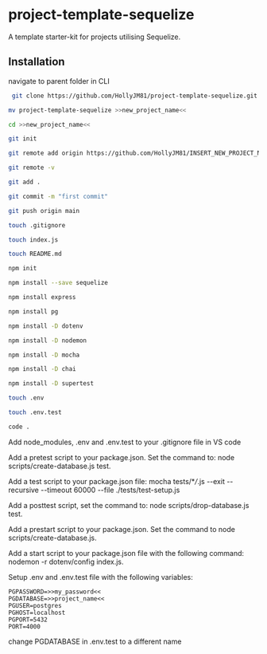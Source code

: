 # project-template-sequelize

A template starter-kit for projects utilising Sequelize.

## Installation

navigate to parent folder in CLI

```bash
 git clone https://github.com/HollyJM81/project-template-sequelize.git
```

```bash
mv project-template-sequelize >>new_project_name<<
```

```bash
cd >>new_project_name<<
```

```bash
git init
```

```bash
git remote add origin https://github.com/HollyJM81/INSERT_NEW_PROJECT_NAME_HERE.git
```

```bash
git remote -v
```

```bash
git add .
```

```bash
git commit -m "first commit"
```

```bash
git push origin main
```

```bash
touch .gitignore
```

```bash
touch index.js
```

```bash
touch README.md
```

```bash
npm init
```

```bash
npm install --save sequelize
```

```bash
npm install express
```

```bash
npm install pg
```

```bash
npm install -D dotenv
```

```bash
npm install -D nodemon
```

```bash
npm install -D mocha
```

```bash
npm install -D chai
```

```bash
npm install -D supertest
```

```bash
touch .env
```

```bash
touch .env.test
```

```bash
code .
```

Add node_modules, .env and .env.test to your .gitignore file in VS code

Add a pretest script to your package.json. Set the command to: node
scripts/create-database.js test.

Add a test script to your package.json file: mocha tests/\*_/_.js --exit
--recursive --timeout 60000 --file ./tests/test-setup.js

Add a posttest script, set the command to: node scripts/drop-database.js test.

Add a prestart script to your package.json. Set the command to node
scripts/create-database.js.

Add a start script to your package.json file with the following command: nodemon
-r dotenv/config index.js.

Setup .env and .env.test file with the following variables:

    PGPASSWORD=>>my_password<<
    PGDATABASE=>>project_name<<
    PGUSER=postgres
    PGHOST=localhost
    PGPORT=5432
    PORT=4000

change PGDATABASE in .env.test to a different name
